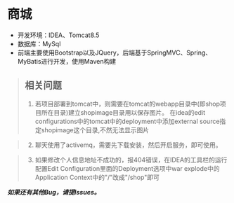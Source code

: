 # 商城
- 开发环境：IDEA、Tomcat8.5
- 数据库：MySql
- 前端主要使用Bootstrap以及JQuery，后端基于SpringMVC、Spring、MyBatis进行开发，使用Maven构建

> ## 相关问题
> 1. 若项目部署到tomcat中，则需要在tomcat的webapp目录中(即shop项目所在目录)建立shopimage目录用以保存图片。 在idea的edit configurations中的tomcat中的deployment中添加external source指定shopimage这个目录,不然无法显示图片

> 2. 聊天使用了activemq，需要先下载安装，然后开启服务，即可使用。

> 3. 如果修改个人信息地址不成功的，报404错误，在IDEA的工具栏的运行配置Edit Configuration里面的Deployment选项中war explode中的Application Context中的"/"改成"/shop"即可


***如果还有其他Bug，请提Issues。***
